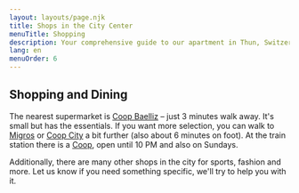 ```yaml
---
layout: layouts/page.njk
title: Shops in the City Center
menuTitle: Shopping
description: Your comprehensive guide to our apartment in Thun, Switzerland
lang: en
menuOrder: 6
---
```


## Shopping and Dining

The nearest supermarket is [Coop Baelliz](https://www.coop.ch/de/unternehmen/standorte-und-oeffnungszeiten/detail.html/5378/coop-supermarkt-thun-baelliz.html) – just 3 minutes walk away. It's small but has the essentials. If you want more selection, you can walk to [Migros](https://filialen.migros.ch/de/migros-supermarkt-thun-baelliz) or [Coop City](https://www.coop.ch/de/unternehmen/standorte-und-oeffnungszeiten/detail.html/2193/coop-city-city-thun-kyburg.html) a bit further (also about 6 minutes on foot). At the train station there is a [Coop](https://filialen.migros.ch/de/migros-supermarkt-thun-baelliz), open until 10 PM and also on Sundays.

Additionally, there are many other shops in the city for sports, fashion and more. Let us know if you need something specific, we'll try to help you with it.